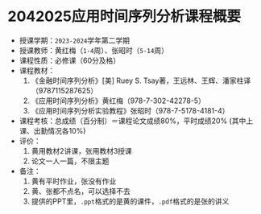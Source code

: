# 2042025应用时间序列分析课程概要

+ 授课学期：`2023-2024`学年第二学期
+ 授课教师：黄红梅（`1-4`周）、张昭时（`5-14`周）
+ 课程性质：必修课（60分及格）
+ 课程教材：
  1. 《金融时间序列分析》[美] Ruey S. Tsay著，王远林、王辉、潘家柱译（9787115287625）
  2. 《应用时间序列分析》黄红梅（978-7-302-42278-5）
  3. 《应用时间序列分析实验教程》张昭时（978-7-5178-4181-4）
+ 课程考核：总成绩（百分制）＝课程论文成绩80%，平时成绩20% (其中上课、出勤情况各10%)
+ 评价：
  1. 黄用教材2讲课，张用教材3授课
  2. 论文一人一篇，不限主题
+ 备注：
  1. 黄有平时作业，张没有作业
  2. 黄、张都不点名，可以选择不去
  3. 提供的PPT里，`.ppt`格式的是黄的课件，`.pdf`格式的是张的讲义
